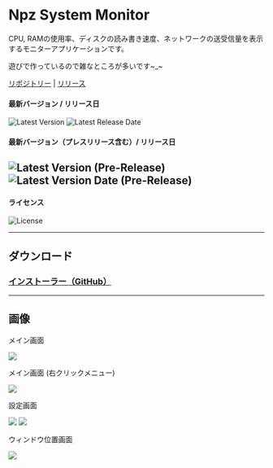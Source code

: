 # Npz System Monitor
CPU, RAMの使用率、ディスクの読み書き速度、ネットワークの送受信量を表示するモニターアプリケーションです。

遊びで作っているので雑なところが多いです~_~

[リポジトリー](https://github.com/Nor-parz/npz-system-monitor) | [リリース](https://github.com/Nor-parz/npz-system-monitor/releases)

#### 最新バージョン / リリース日
![Latest Version](https://img.shields.io/github/v/release/Nor-parz/npz-system-monitor?style=flat-square)
![Latest Release Date](https://img.shields.io/github/release-date/Nor-parz/npz-system-monitor?style=flat-square)

#### 最新バージョン（プレスリリース含む）/ リリース日
![Latest Version (Pre-Release)](https://img.shields.io/github/v/release/Nor-parz/npz-system-monitor?include_prereleases&style=flat-square)
![Latest Version Date (Pre-Release)](https://img.shields.io/github/release-date-pre/Nor-parz/npz-system-monitor?style=flat-square)
---
#### ライセンス
![License](https://img.shields.io/github/license/Nor-parz/npz-system-monitor?style=flat-square)

---

## ダウンロード
### [**インストーラー（GitHub）**](https://github.com/Nor-parz/npz-system-monitor/raw/package/0_Installer/NpzSystemMonitor-OnlineInstaller.exe)

---

## 画像
メイン画面

![](https://i.imgur.com/vU5KGo0.png)

メイン画面 (右クリックメニュー)

![](https://i.imgur.com/EjzZ1ss.png)

設定画面

![](https://i.imgur.com/TAJEdx6.png)
![](https://i.imgur.com/QTi49Ww.png)

ウィンドウ位置画面

![](https://i.imgur.com/xtMcMNK.png)
